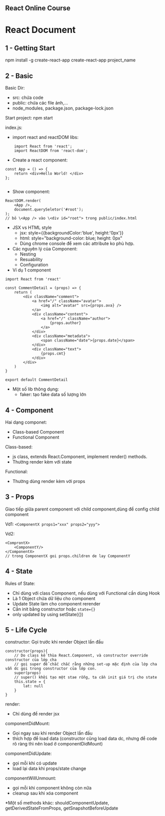 ## React Online Course
# React Document
## 1 - Getting Start
npm install -g create-react-app
create-react-app project_name

##
## 2 - Basic
Basic Dir:
- src: chứa code
- public: chứa các file ảnh,...
- node_modules, package.json, package-lock.json

Start project:
npm start

index.js:
- import react and reactDOM libs: 
```
	import React from 'react';
	import ReactDOM from 'react-dom';
```
- Create a react component:
```
const App = () => {
	return <div>Hello World! </div>
};
	
```
- Show component:
```
ReactDOM.render(
	<App />,
    document.querySeletor('#root');
);
// bỏ \<App /> vào \<div id="root"> trong public/index.html	
```
- JSX vs HTML style
	- jsx: style={{backgroundColor:'blue', height:'0px'}}
	- html: style="background-color: blue; height: 0px"
	- Dùng chrome console để xem các attribute ko phù hợp.
- Các nguyên lý của Component:
	- Nesting
	- Resuability
	- Configuration
- Ví dụ 1 component
```
import React from 'react'

const CommentDetail = (props) => {
    return (
        <div className="comment">
            <a href="/" className="avatar">
                <img alt="avatar" src={props.ava} />
            </a>
            <div className="content">
                <a href="/" className="author">
                    {props.author}
                </a>
            </div>
            <div className="metadata">
                <span className="date">{props.date}</span>
            </div>
            <div className="text">
                {props.cmt}
            </div>
        </div>
    )
}

export default CommentDetail
```

- Một số lib thông dụng:
	- faker: tạo fake data số lượng lớn 

##
## 4 - Component
Hai dạng componet:
- Class-based Component
- Functional Component

Class-based:
- js class, extends React.Component, implement render() methods.
- Thường render kèm với state

Functional:
- Thường dùng render kèm với props

##
## 3 - Props
Giao tiếp giữa parent component với child component,dùng để config child component
	
Vd1: ```<ComponentX props1="xxx" props2="yyy">```

Vd2: 
```
<ComprontX>
	<ComponentY/>
</ComponentX>
// trong ComponentX goi props.children de lay ComponentY
```


##
## 4 - State
Rules of State:
- Chỉ dùng với class Component, nếu dùng với Functional cần dùng Hook
- Là 1 Object chứa dữ liệu cho component
- Update State làm cho component rerender
- Cần init bằng constructor hoặc ```state={}```
- only updated by using setState({})

##
## 5 - Life Cycle



constructor: Gọi trước khi render Object lần đầu
```
constructor(props){
	// Do class kế thùa React.Component, và constructor override constructor của lớp cha
    // gọi super để chắc chắc rằng những set-up mặc định của lớp cha vẫn dc gọi trong constructor của lớp con.
	super(props)
    // super() khởi tạo một stae rỗng, ta cần init giá trị cho state
    this.state = {
    	lat: null
    }
}
```
render:
- Chỉ dùng để render jsx 

componentDidMount: 
- Gọi ngay sau khi render Object lần đầu
- thích hợp để load data (constructor cũng load data dc, nhưng để code rõ ràng thì nên load ở componentDidMount)

componentDidUpdate: 
- gọi mỗi khi có update
- load lại data khi props/state change

componentWillUnmount: 
- gọi mỗi khi component không còn nữa
- cleanup sau khi xóa component

*Một số methods khác: shouldComponentUpdate, getDerivedStateFromProps, getSnapshotBeforeUpdate

















